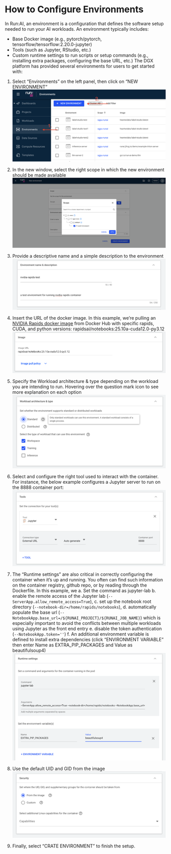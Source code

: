 # How to Configure Environments
In Run:AI, an environment is a configuration that defines the software setup needed to run your AI workloads. An environment typically includes:

- Base Docker image (e.g., pytorch/pytorch, tensorflow/tensorflow:2.20.0-jupyter)
- Tools (such as Jupyter, RStudio, etc.)
- Custom runtime settings to run scripts or setup commands (e.g., installing extra packages, configuring the base URL, etc.)
The DGX platform has provided several environments for users to get started with:

1. Select “Environments” on the left panel, then click on “NEW ENVIRONMENT”
![](../fig/environment_new_env.png)

2. In the new window, select the right scope in which the new environment should be made available
![](../fig/environment_scope.png)

3. Provide a descriptive name and a simple description to the environment
![](../fig/environment_name.png)

4. Insert the URL of the docker image. In this example, we’re pulling an [NVIDIA Rapids docker image](https://hub.docker.com/r/rapidsai/notebooks) from Docker Hub with specific rapids, CUDA, and python versions: rapidsai/notebooks:25.10a-cuda12.0-py3.12
![](../fig/environment_image.png)

5. Specify the Workload architecture & type depending on the workload you are intending to run. Hovering over the question mark icon to see more explanation on each option
![](../fig/environment_archetechture.png)

6. Select and configure the right tool used to interact with the container. For instance, the below example configures a Jupyter server to run on the
8888 container port:
![](../fig/environment_tools.png)

7. The “Runtime settings” are also critical in correctly configuring the container when it’s up and running. You often can find such information on the container registry, github repo, or by reading through the Dockerfile. In this example, we
    a. Set the command as jupyter-lab
    b. enable the remote access of the Jupyter lab (`--ServerApp.allow_remote_access=True`),
    c. set up the notebook root directory (`--notebook-dir=/home/rapids/notebooks`),
    d. automatically populate the base url (`--NotebookApp.base_url=/${RUNAI_PROJECT}/${RUNAI_JOB_NAME}`) which is especially important to avoid the conflicts between multiple workloads using Jupyter as the front end entry
    e. disable the token authentication (`--NotebookApp.token=''`)
    f. An additional environment variable is defined to install extra dependencies (click “ENVIRONMENT VARIABLE” then enter Name as EXTRA_PIP_PACKAGES and Value as beautifulsoup4)
![](../fig/environment_runtime.png)

8. Use the default UID and GID from the image
![](../fig/environment_security.png)

9. Finally, select “CRATE ENVIRONMENT” to finish the setup.